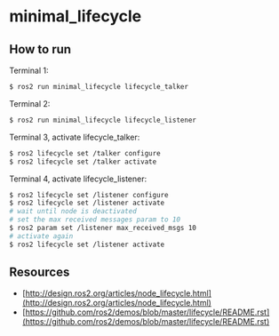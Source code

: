 # minimal_lifecycle

## How to run

Terminal 1:

```bash
$ ros2 run minimal_lifecycle lifecycle_talker
```

Terminal 2:

```bash
$ ros2 run minimal_lifecycle lifecycle_listener
```

Terminal 3, activate lifecycle_talker:

```bash
$ ros2 lifecycle set /talker configure
$ ros2 lifecycle set /talker activate
```

Terminal 4, activate lifecycle_listener:

```bash
$ ros2 lifecycle set /listener configure
$ ros2 lifecycle set /listener activate
# wait until node is deactivated
# set the max received messages param to 10
$ ros2 param set /listener max_received_msgs 10
# activate again
$ ros2 lifecycle set /listener activate
```

## Resources

- [http://design.ros2.org/articles/node_lifecycle.html](http://design.ros2.org/articles/node_lifecycle.html)
- [https://github.com/ros2/demos/blob/master/lifecycle/README.rst](https://github.com/ros2/demos/blob/master/lifecycle/README.rst)
